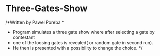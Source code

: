 # Three-Gates-Show

/*Written by Pawel Poreba
 * 
 * Program simulates a three gate show where after selecting a gate by contestant
 * one of the loosing gates is revealed( or random gate in second run).
 * He then is presented with a possibility to change the choice.
 */